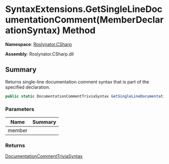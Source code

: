 # SyntaxExtensions\.GetSingleLineDocumentationComment\(MemberDeclarationSyntax\) Method

**Namespace**: [Roslynator.CSharp](../../README.md)

**Assembly**: Roslynator\.CSharp\.dll

## Summary

Returns single\-line documentation comment syntax that is part of the specified declaration\.

```csharp
public static DocumentationCommentTriviaSyntax GetSingleLineDocumentationComment(this MemberDeclarationSyntax member)
```

### Parameters

| Name | Summary |
| ---- | ------- |
| member | |

### Returns

[DocumentationCommentTriviaSyntax](https://docs.microsoft.com/en-us/dotnet/api/microsoft.codeanalysis.csharp.syntax.documentationcommenttriviasyntax)

